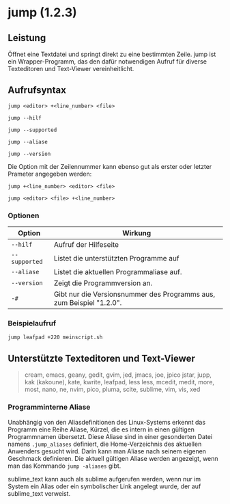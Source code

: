 
# jump (1.2.3)

## Leistung

Öffnet eine Textdatei und springt direkt zu eine bestimmten Zeile. jump ist ein Wrapper-Programm, das den dafür notwendigen Aufruf für diverse Texteditoren und Text-Viewer vereinheitlicht.

## Aufrufsyntax
`jump <editor> +<line_number> <file>`

`jump --hilf`

`jump --supported`

`jump --aliase`

`jump --version`

Die Option mit der Zeilennummer kann ebenso gut als erster oder letzter Prameter angegeben werden:

`jump +<line_number> <editor> <file>`

`jump <editor> <file> +<line_number>`

### Optionen

| Option        | Wirkung                                                      |
| ------------- | ------------------------------------------------------------ |
| `--hilf`      | Aufruf der Hilfeseite                                        |
| `--supported` | Listet die unterstützten Programme auf                       |
| `--aliase`    | Listet die aktuellen Programmaliase auf.                     |
| `--version`   | Zeigt die Programmversion an.                                |
| `-#`          | Gibt nur die Versionsnummer des Programms aus, zum Beispiel "1.2.0". |

### Beispielaufruf

`jump leafpad +220 meinscript.sh`

## Unterstützte Texteditoren und Text-Viewer
> cream, emacs, geany, gedit, gvim, jed, jmacs, joe, jpico
jstar, jupp, kak (kakoune), kate, kwrite, leafpad, less
less, mcedit, medit, more, most, nano, ne, nvim, pico, pluma,
scite, sublime, vim, vis, xed

### Programminterne Aliase

Unabhängig von den Aliasdefinitionen des Linux-Systems erkennt das Programm eine Reihe Aliase, Kürzel, die es intern in einen gültigen Programmnamen übersetzt. Diese Aliase sind in einer gesonderten Datei namens `.jump_aliases` definiert, die Home-Verzeichnis des aktuellen Anwenders gesucht wird. Darin kann man Aliase nach seinem eigenen Geschmack definieren. Die aktuell gültigen Aliase werden angezeigt, wenn man das Kommando `jump -aliases` gibt.   

sublime_text kann auch als sublime aufgerufen werden, wenn nur im System ein Alias oder ein symbolischer Link angelegt wurde, der auf sublime_text verweist. 

